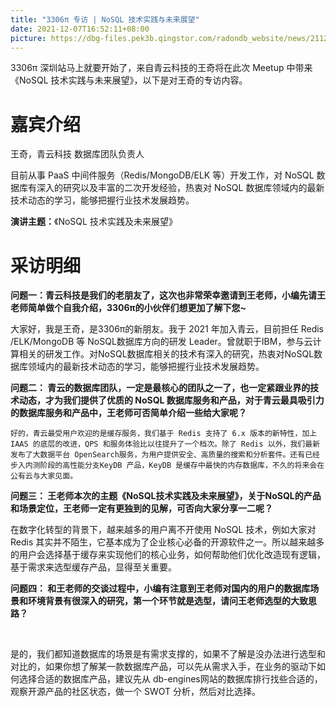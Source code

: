 ```yaml
---
title: "3306π 专访 | NoSQL 技术实践与未来展望"
date: 2021-12-07T16:52:11+08:00
picture: https://dbg-files.pek3b.qingstor.com/radondb_website/news/211207_NoSQL%20%E6%8A%80%E6%9C%AF%E5%AE%9E%E8%B7%B5%E5%8F%8A%E6%9C%AA%E6%9D%A5%E5%B1%95%E6%9C%9B--%E7%8E%8B%E5%A5%87%7C%E9%9D%92%E4%BA%91%E7%A7%91%E6%8A%80/0.jpeg
---
```

3306π 深圳站马上就要开始了，来自青云科技的王奇将在此次 Meetup 中带来《NoSQL 技术实践与未来展望》，以下是对王奇的专访内容。
<!--more-->
# 嘉宾介绍

王奇，青云科技 数据库团队负责人

目前从事 PaaS 中间件服务（Redis/MongoDB/ELK 等）开发工作，对 NoSQL 数据库有深入的研究以及丰富的二次开发经验，热衷对 NoSQL 数据库领域内的最新技术动态的学习，能够把握行业技术发展趋势。

**演讲主题：**《NoSQL 技术实践及未来展望》

# 采访明细

**问题一：青云科技是我们的老朋友了，这次也非常荣幸邀请到王老师，小编先请王老师简单做个自我介绍，3306π的小伙伴们想更加了解下您~**

大家好，我是王奇，是3306π的新朋友。我于 2021 年加入青云，目前担任 Redis /ELK/MongoDB 等 NoSQL数据库方向的研发 Leader。曾就职于IBM，参与云计算相关的研发工作。对NoSQL数据库相关的技术有深入的研究，热衷对NoSQL数据库领域内的最新技术动态的学习，能够把握行业技术发展趋势。

**问题二：	青云的数据库团队，一定是最核心的团队之一了，也一定紧跟业界的技术动态，才为我们提供了优质的 NoSQL 数据库服务和产品，对于青云最具吸引力的数据库服务和产品中，王老师可否简单介绍一些给大家呢？**

	

	好的，青云最受用户欢迎的是缓存服务，我们基于 Redis 支持了 6.x 版本的新特性，加上IAAS 的底层的改进，QPS 和服务体验比以往提升了一个档次。除了 Redis 以外，我们最新发布了大数据平台 OpenSearch服务，为用户提供安全、高质量的搜索和分析套件。还有已经步入内测阶段的高性能分支KeyDB 产品，KeyDB 是缓存中最快的内存数据库，不久的将来会在公有云与大家见面。

**问题三：	王老师本次的主题《NoSQL技术实践及未来展望》，关于NoSQL的产品和场景定位，王老师一定有更独到的见解，可否向大家分享一二呢？**

在数字化转型的背景下，越来越多的用户离不开使用 NoSQL 技术，例如大家对 Redis 其实并不陌生，它基本成为了企业核心必备的开源软件之一。所以越来越多的用户会选择基于缓存来实现他们的核心业务，如何帮助他们优化改造现有逻辑，基于需求来选型缓存产品，显得至关重要。

**问题四：	和王老师的交谈过程中，小编有注意到王老师对国内的用户的数据库场景和环境背景有很深入的研究，第一个环节就是选型，请问王老师选型的大致思路？**

 

是的，我们都知道数据库的场景是有需求支撑的，如果不了解是没办法进行选型和对比的，如果你想了解某一款数据库产品，可以先从需求入手，在业务的驱动下如何选择合适的数据库产品，建议先从 db-engines网站的数据库排行找些合适的，观察开源产品的社区状态，做一个 SWOT 分析，然后对比选择。

